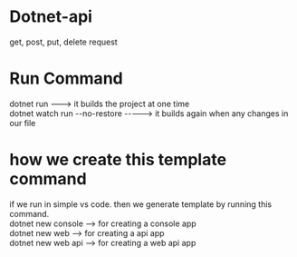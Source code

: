 # Dotnet-api
get, post, put, delete request

# Run Command
dotnet run ---> it builds the project at one time          
dotnet watch run --no-restore -----> it builds again when any changes in our file

# how we create this template command
if we run in simple vs code. then we generate template by running this command.                                  
dotnet new console --> for creating a console app                 
dotnet new web --> for creating a api app                
dotnet new web api --> for creating a web api app                                   
